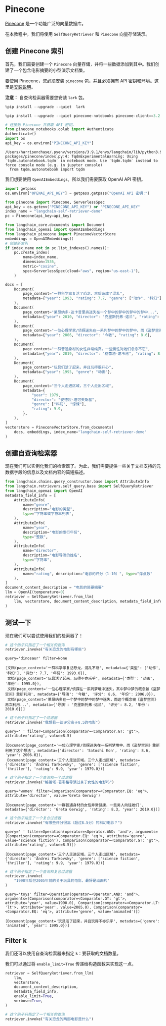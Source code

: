 # Pinecone

[Pinecone](https://docs.pinecone.io/docs/overview) 是一个功能广泛的向量数据库。

在本教程中，我们将使用 `SelfQueryRetriever` 和 `Pinecone` 向量存储演示。

## 创建 Pinecone 索引

首先，我们需要创建一个 `Pinecone` 向量存储，并将一些数据添加到其中。我们创建了一个包含电影摘要的小型演示文档集。

要使用 Pinecone，您必须安装 `pinecone` 包，并且必须拥有 API 密钥和环境。这里是[安装说明](https://docs.pinecone.io/docs/quickstart)。

**注意：** 自查询检索器需要您安装 `lark` 包。

```python
%pip install --upgrade --quiet  lark
```

```python
%pip install --upgrade --quiet pinecone-notebooks pinecone-client==3.2.2
```

```python
# 连接到 Pinecone 并获取 API 密钥。
from pinecone_notebooks.colab import Authenticate
Authenticate()
import os
api_key = os.environ["PINECONE_API_KEY"]
```

```output
/Users/harrisonchase/.pyenv/versions/3.9.1/envs/langchain/lib/python3.9/site-packages/pinecone/index.py:4: TqdmExperimentalWarning: Using `tqdm.autonotebook.tqdm` in notebook mode. Use `tqdm.tqdm` instead to force console mode (e.g. in jupyter console)
  from tqdm.autonotebook import tqdm
```

我们想要使用 `OpenAIEmbeddings`，所以我们需要获取 OpenAI API 密钥。

```python
import getpass
os.environ["OPENAI_API_KEY"] = getpass.getpass("OpenAI API 密钥:")
```

```python
from pinecone import Pinecone, ServerlessSpec
api_key = os.getenv("PINECONE_API_KEY") or "PINECONE_API_KEY"
index_name = "langchain-self-retriever-demo"
pc = Pinecone(api_key=api_key)
```

```python
from langchain_core.documents import Document
from langchain_openai import OpenAIEmbeddings
from langchain_pinecone import PineconeVectorStore
embeddings = OpenAIEmbeddings()
# 创建新索引
if index_name not in pc.list_indexes().names():
    pc.create_index(
        name=index_name,
        dimension=1536,
        metric="cosine",
        spec=ServerlessSpec(cloud="aws", region="us-east-1"),
    )
```

```python
docs = [
    Document(
        page_content="一群科学家复活了恐龙，然后造成了混乱",
        metadata={"year": 1993, "rating": 7.7, "genre": ["动作", "科幻"]},
    ),
    Document(
        page_content="莱昂纳多·迪卡普里奥迷失在一个梦中的梦中的梦中的梦中...",
        metadata={"year": 2010, "director": "克里斯托弗·诺兰", "rating": 8.2},
    ),
    Document(
        page_content="一位心理学家/侦探迷失在一系列梦中的梦中的梦中，而《盗梦空间》重复了这个想法",
        metadata={"year": 2006, "director": "今敏", "rating": 8.6},
    ),
    Document(
        page_content="一群普通身材的女性非常纯真，一些男性对她们念念不忘",
        metadata={"year": 2019, "director": "格蕾塔·葛韦格", "rating": 8.3},
    ),
    Document(
        page_content="玩具们活了起来，并且玩得很开心",
        metadata={"year": 1995, "genre": "动画"},
    ),
    Document(
        page_content="三个人走进区域，三个人走出区域",
        metadata={
            "year": 1979,
            "director": "安德烈·塔可夫斯基",
            "genre": ["科幻", "惊悚"],
            "rating": 9.9,
        },
    ),
]
vectorstore = PineconeVectorStore.from_documents(
    docs, embeddings, index_name="langchain-self-retriever-demo"
)
```

## 创建自查询检索器

现在我们可以实例化我们的检索器了。为此，我们需要提供一些关于文档支持的元数据字段的信息以及文档内容的简短描述。

```python
from langchain.chains.query_constructor.base import AttributeInfo
from langchain.retrievers.self_query.base import SelfQueryRetriever
from langchain_openai import OpenAI
metadata_field_info = [
    AttributeInfo(
        name="genre",
        description="电影的类型",
        type="字符串或字符串列表",
    ),
    AttributeInfo(
        name="year",
        description="电影的发行年份",
        type="整数",
    ),
    AttributeInfo(
        name="director",
        description="电影导演的姓名",
        type="字符串",
    ),
    AttributeInfo(
        name="rating", description="电影的评分（1-10）", type="浮点数"
    ),
]
document_content_description = "电影的简要摘要"
llm = OpenAI(temperature=0)
retriever = SelfQueryRetriever.from_llm(
    llm, vectorstore, document_content_description, metadata_field_info, verbose=True
)
```

## 测试一下

现在我们可以尝试使用我们的检索器了！

```python
# 这个例子只指定了一个相关的查询
retriever.invoke("有关恐龙的电影有哪些")
```

```output
query='dinosaur' filter=None
```

```output
[文档(page_content='一群科学家复活恐龙，混乱不断', metadata={'类型': ['动作', '科幻'], '评分': 7.7, '年份': 1993.0}),
 文档(page_content='玩具活了起来，玩得不亦乐乎', metadata={'类型': '动画', '年份': 1995.0}),
 文档(page_content='一位心理学家/侦探在一系列梦境中迷失，其中梦中梦的概念被《盗梦空间》重新利用', metadata={'导演': '今敏', '评分': 8.6, '年份': 2006.0}),
 文档(page_content='莱昂纳多在一个梦中的梦中的梦中迷失，而这个概念被《盗梦空间》再次利用...', metadata={'导演': '克里斯托弗·诺兰', '评分': 8.2, '年份': 2010.0})]
```

```python
# 这个例子只指定了一个过滤器
retriever.invoke("我想看一部评分高于8.5的电影")
```

```output
query=' ' filter=Comparison(comparator=<Comparator.GT: 'gt'>, attribute='rating', value=8.5)
```

```output
[Document(page_content='一位心理学家/侦探迷失在一系列梦境中，而《盗梦空间》重新利用了这个想法', metadata={'director': 'Satoshi Kon', 'rating': 8.6, 'year': 2006.0}),
 Document(page_content='三个人走进区域，三个人走出区域', metadata={'director': 'Andrei Tarkovsky', 'genre': ['science fiction', 'thriller'], 'rating': 9.9, 'year': 1979.0})]
```

```python
# 这个例子指定了一个查询和一个过滤器
retriever.invoke("格蕾塔·葛韦格导演过关于女性的电影吗")
```

```output
query='women' filter=Comparison(comparator=<Comparator.EQ: 'eq'>, attribute='director', value='Greta Gerwig')
```

```output
[Document(page_content='一群普通身材的女性非常健康，一些男人向往她们', metadata={'director': 'Greta Gerwig', 'rating': 8.3, 'year': 2019.0})]
```

```python
# 这个例子指定了一个复合过滤器
retriever.invoke("有哪些评分很高（超过8.5分）的科幻电影？")
```

```output
query=' ' filter=Operation(operator=<Operator.AND: 'and'>, arguments=[Comparison(comparator=<Comparator.EQ: 'eq'>, attribute='genre', value='science fiction'), Comparison(comparator=<Comparator.GT: 'gt'>, attribute='rating', value=8.5)])
```

```output
[Document(page_content='三个人走进区域，三个人走出区域', metadata={'director': 'Andrei Tarkovsky', 'genre': ['science fiction', 'thriller'], 'rating': 9.9, 'year': 1979.0})]
```

```python
# 这个例子指定了一个查询和复合过滤器
retriever.invoke(
    "1990年后但2005年前的关于玩具的电影，最好是动画片"
)
```

```output
query='toys' filter=Operation(operator=<Operator.AND: 'and'>, arguments=[Comparison(comparator=<Comparator.GT: 'gt'>, attribute='year', value=1990.0), Comparison(comparator=<Comparator.LT: 'lt'>, attribute='year', value=2005.0), Comparison(comparator=<Comparator.EQ: 'eq'>, attribute='genre', value='animated')])
```

```output
[Document(page_content='玩具活了起来，并且玩得不亦乐乎', metadata={'genre': 'animated', 'year': 1995.0})]
```

## Filter k

我们还可以使用自查询检索器来指定 `k`：要获取的文档数量。

我们可以通过将 `enable_limit=True` 传递给构造函数来实现这一点。

```python
retriever = SelfQueryRetriever.from_llm(
    llm,
    vectorstore,
    document_content_description,
    metadata_field_info,
    enable_limit=True,
    verbose=True,
)
```

```python
# 这个例子只指定了一个相关的查询
retriever.invoke("有关恐龙的两部电影是什么")
```